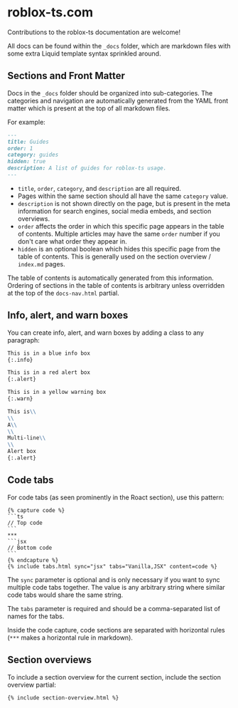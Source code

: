 # roblox-ts.com

Contributions to the roblox-ts documentation are welcome!

All docs can be found within the `_docs` folder, which are markdown files with some extra Liquid template syntax sprinkled around.

## Sections and Front Matter

Docs in the `_docs` folder should be organized into sub-categories. The categories and navigation are automatically generated from the YAML front matter which is present at the top of all markdown files.

For example:

```md
---
title: Guides
order: 1
category: guides
hidden: true
description: A list of guides for roblox-ts usage.
---
```

- `title`, `order`, `category`, and `description` are all required.
- Pages within the same section should all have the same `category` value.
- `description` is not shown directly on the page, but is present in the meta information for search engines, social media embeds, and section overviews.
- `order` affects the order in which this specific page appears in the table of contents. Multiple articles may have the same `order` number if you don't care what order they appear in.
- `hidden` is an optional boolean which hides this specific page from the table of contents. This is generally used on the section overview / `index.md` pages.

The table of contents is automatically generated from this information. Ordering of sections in the table of contents is arbitrary unless overridden at the top of the `docs-nav.html` partial.

## Info, alert, and warn boxes

You can create info, alert, and warn boxes by adding a class to any paragraph:

```md
This is in a blue info box
{:.info}

This is in a red alert box
{:.alert}

This is in a yellow warning box
{:.warn}

This is\\
\\
A\\
\\
Multi-line\\
\\
Alert box
{:.alert}
```
## Code tabs

For code tabs (as seen prominently in the Roact section), use this pattern:

	{% capture code %}
	```ts
	// Top code
	```
	***
	```jsx
	// Bottom code
	```
	{% endcapture %}
	{% include tabs.html sync="jsx" tabs="Vanilla,JSX" content=code %}

The `sync` parameter is optional and is only necessary if you want to sync multiple code tabs together. The value is any arbitrary string where similar code tabs would share the same string.

The `tabs` parameter is required and should be a comma-separated list of names for the tabs.

Inside the code capture, code sections are separated with horizontal rules (`***` makes a horizontal rule in markdown).

## Section overviews

To include a section overview for the current section, include the section overview partial:

```md
{% include section-overview.html %}
```